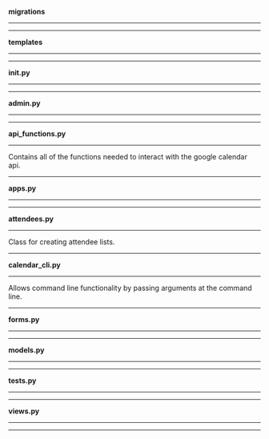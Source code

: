 **migrations**


---


---


**templates**


---


---


**__init__.py**


---


---



**admin.py**


---


---


**api_functions.py**


---

Contains all of the functions needed to interact with the google calendar api.

---


**apps.py**


---


---


**attendees.py**


---

Class for creating attendee lists.

---


**calendar_cli.py**


---

Allows command line functionality by passing arguments at the command line.

---


**forms.py**


---


---


**models.py**


---


---


**tests.py**


---


---


**views.py**


---


---
